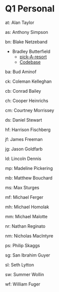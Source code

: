 # Q1 Personal

  at: Alan Taylor

  as: Anthony Simpson

  bn: Blake Netzeband

  * Bradley Butterfield
    * [pick-A-resort](http://butters5789.github.io/pickaresort.github.io/)
    * [Codebase](https://github.com/butters5789/pickaresort.github.io)
    
  ba: Bud Aminof

  ck: Coleman Kelleghan

  cb: Conrad Bailey

  ch: Cooper Heinrichs

  cm: Courtney Morrissey

  ds: Daniel Stewart

  hf: Harrison Fischberg

  jf: James Freeman

  jg: Jason Goldfarb

  ld: Lincoln Dennis

  mp: Madeline Pickering

  mb: Matthew Bouchard

  ms: Max Sturges

  mf: Michael Ferger

  mh: Michael Homolak

  mm: Michael Malotte

  nr: Nathan Reginato

  nm: Nicholas MacIntyre

  ps: Philip Skaggs

  sg: San Ibrahim Guyer

  sl: Seth Lytton

  sw: Summer Wollin

  wf: William Fuger
